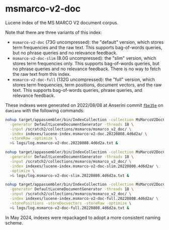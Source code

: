 # msmarco-v2-doc

Lucene index of the MS MARCO V2 document corpus.

Note that there are three variants of this index:

+ `msmarco-v2-doc` (73G uncompressed): the "default" version, which stores term frequencies and the raw text. This supports bag-of-words queries, but no phrase queries and no relevance feedback.
+ `msmarco-v2-doc-slim` (8.0G uncompressed): the "slim" version, which stores term frequencies only. This supports bag-of-words queries, but no phrase queries and no relevance feedback. There is no way to fetch the raw text from this index.
+ `msmarco-v2-doc-full` (132G uncompressed): the "full" version, which stores term frequencies, term positions, document vectors, and the raw text. This supports bag-of-words queries, phrase queries, and relevance feedback.

These indexes were generated on 2022/08/08 at Anserini commit [`fbe35e`](https://github.com/castorini/anserini/commit/4d6d2a5a367424131331df2a8e9e00e6a9c68856) on `damiano` with the following commands:

```bash
nohup target/appassembler/bin/IndexCollection -collection MsMarcoV2DocCollection \
  -generator DefaultLuceneDocumentGenerator -threads 18 \
  -input /scratch2/collections/msmarco/msmarco_v2_doc/ \
  -index indexes/lucene-index.msmarco-v2-doc.20220808.4d6d2a/ \
  -storeRaw -optimize \
  >& logs/log.msmarco-v2-doc.20220808.4d6d2a.txt &

nohup target/appassembler/bin/IndexCollection -collection MsMarcoV2DocCollection \
  -generator DefaultLuceneDocumentGenerator -threads 18 \
  -input /scratch2/collections/msmarco/msmarco_v2_doc/ \
  -index indexes/lucene-index.msmarco-v2-doc-slim.20220808.4d6d2a/ \
  -optimize \
  >& logs/log.msmarco-v2-doc-slim.20220808.4d6d2a.txt &

nohup target/appassembler/bin/IndexCollection -collection MsMarcoV2DocCollection \
  -generator DefaultLuceneDocumentGenerator -threads 18 \
  -input /scratch2/collections/msmarco/msmarco_v2_doc/ \
  -index indexes/lucene-index.msmarco-v2-doc-full.20220808.4d6d2a/ \
  -storePositions -storeDocvectors -storeRaw -optimize \
  >& logs/log.msmarco-v2-doc-full.20220808.4d6d2a.txt &
```

In May 2024, indexes were repackaged to adopt a more consistent naming scheme.
